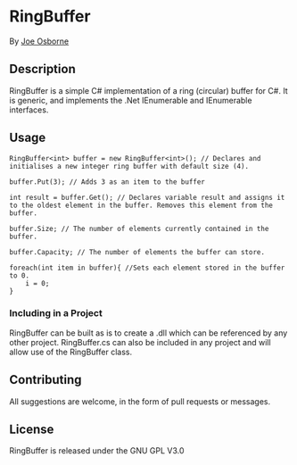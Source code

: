 # RingBuffer
By [Joe Osborne](www.joeo.rocks)

## Description
RingBuffer is a simple C# implementation of a ring (circular) buffer for C#. It is generic, and implements the .Net IEnumerable and IEnumerable<T> interfaces.

## Usage
	RingBuffer<int> buffer = new RingBuffer<int>(); // Declares and initialises a new integer ring buffer with default size (4).

	buffer.Put(3); // Adds 3 as an item to the buffer

	int result = buffer.Get(); // Declares variable result and assigns it to the oldest element in the buffer. Removes this element from the buffer.

	buffer.Size; // The number of elements currently contained in the buffer.

	buffer.Capacity; // The number of elements the buffer can store.

	foreach(int item in buffer){ //Sets each element stored in the buffer to 0.
		i = 0;
	}

### Including in a Project
RingBuffer can be built as is to create a .dll which can be referenced by any other project. RingBuffer.cs can also be included in any project and will allow use of the RingBuffer<T> class.

## Contributing
All suggestions are welcome, in the form of pull requests or messages.

## License
RingBuffer is released under the GNU GPL V3.0
